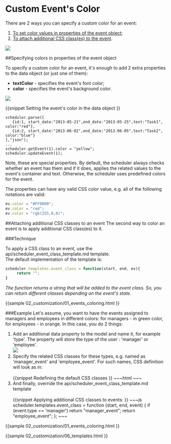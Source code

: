 Custom Event's Color
============================

There are 2 ways you can specify a custom color for an event:

1. [To set color values in properties of the event object](custom_events_color.md#specifyingcolorsinpropertiesoftheeventobject);
2. [To attach additional CSS class(es) to the event](custom_events_color.md#attachingadditionalcssclassestoanevent).

<img src="custom_event_color.png"/>

##Specifying colors in properties of the event object

To specify a custom color for an event, it's enough to add 2 extra properties to the data object (or just one of them):

- **textColor** - specifies the event's font color;
- **color** - specifies the event's background color.

<img src="custom_color_model.png"/>

{{snippet
Setting the event's color in the data object
}}
~~~
scheduler.parse([
   {id:1, start_date:"2013-05-21",end_date:"2013-05-25",text:"Task1", color:"red"},
   {id:2, start_date:"2013-06-02",end_date:"2013-06-05",text:"Task2", color:"blue"}
],"json");
...
scheduler.getEvent(1).color = "yellow";
scheduler.updateEvent(1);
~~~

Note, these are special properties. By default, the scheduler always checks whether an event has them and if it does, applies the related values to the event's container and text. 
Otherwise, the scheduler uses predefined colors for the event.


The properties can have any valid CSS color value, e.g. all of the following notations are valid:

~~~js
ev.color = "#FF0000";
ev.color = "red";
ev.color = "rgb(255,0,0)";
~~~


##Attaching additional CSS classes to an event
The second way to color an event is to apply additional CSS class(es) to it. 

###Technique

To apply a CSS class to an event, use the api/scheduler_event_class_template.md template.<br>
The default implementation of the template is:

~~~js
scheduler.templates.event_class = function(start, end, ev){
     return "";
}
~~~
*The function returns a string that will be added to the event class. So, you can return different classes depending on the event's state.*

{{sample
	02_customization/01_events_coloring.html
}}

###Example
Let's assume, you want to have the events assigned to managers and employees in different colors: for managers - in green color, for employees - in orange. In this case, you do 2 things:

<ol>
	<li>Add an additional data property to the model and name it, for example 'type'. The property will store the type of the user : 'manager' or 'employee'. <br> <img src="extended_data_model.png"/></li>
	<li>Specify the related CSS classes for these types, e.g. named as 'manager_event' and 'employee_event'. For such names, CSS definition will look as in:<br> <br>
{{snippet
Redefining the default CSS classes
}}
~~~html
<style>
	/*event in day or week view*/
    .dhx_cal_event.manager_event div{
    	background-color: #009966 !important;
        color: black !important;
    }
	.dhx_cal_event.employee_event div{
		background-color: #FF9933 !important;
		color: black !important;
	}
 
    /*multi-day event in month view*/
    .dhx_cal_event_line.manager_event{
    	background-color: #009966 !important;
		color: black !important;
	}
	.dhx_cal_event_line.employee_event{
    	background-color: #FF9933 !important;
		color: black !important;
	}
 
	/*event with fixed time, in month view*/
	.dhx_cal_event_clear.manager_event{
    	color: black !important;
	}
	.dhx_cal_event_clear.employee_event{
    	color: black !important;
	}
</style>
~~~
    </li>
    <li>And finally, override the api/scheduler_event_class_template.md template <br> <br>
{{snippet
Applying additional CSS classes to events:
}}
~~~js
scheduler.templates.event_class = function (start, end, event) {
	if (event.type == 'manager') return "manager_event";
    return "employee_event"; 
};
~~~
</li>
</ol>

{{sample
	02_customization/01_events_coloring.html
}}

{{sample
	02_customization/06_templates.html
}}
